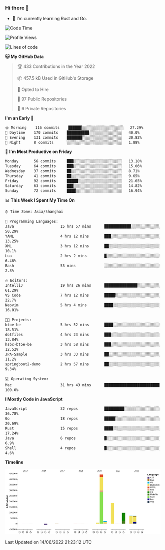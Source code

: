 ### Hi there 👋

- 🌱 I’m currently learning Rust and Go.

<!--START_SECTION:waka-->
![Code Time](http://img.shields.io/badge/Code%20Time-436%20hrs%2050%20mins-blue)

![Profile Views](http://img.shields.io/badge/Profile%20Views-0-blue)

![Lines of code](https://img.shields.io/badge/From%20Hello%20World%20I%27ve%20Written-900%20Thousand%20lines%20of%20code-blue)

**🐱 My GitHub Data** 

> 🏆 433 Contributions in the Year 2022
 > 
> 📦 457.5 kB Used in GitHub's Storage 
 > 
> 💼 Opted to Hire
 > 
> 📜 97 Public Repositories 
 > 
> 🔑 6 Private Repositories  
 > 
**I'm an Early 🐤** 

```text
🌞 Morning    116 commits    ██████░░░░░░░░░░░░░░░░░░░   27.29% 
🌆 Daytime    170 commits    ██████████░░░░░░░░░░░░░░░   40.0% 
🌃 Evening    131 commits    ███████░░░░░░░░░░░░░░░░░░   30.82% 
🌙 Night      8 commits      ░░░░░░░░░░░░░░░░░░░░░░░░░   1.88%

```
📅 **I'm Most Productive on Friday** 

```text
Monday       56 commits     ███░░░░░░░░░░░░░░░░░░░░░░   13.18% 
Tuesday      64 commits     ███░░░░░░░░░░░░░░░░░░░░░░   15.06% 
Wednesday    37 commits     ██░░░░░░░░░░░░░░░░░░░░░░░   8.71% 
Thursday     41 commits     ██░░░░░░░░░░░░░░░░░░░░░░░   9.65% 
Friday       92 commits     █████░░░░░░░░░░░░░░░░░░░░   21.65% 
Saturday     63 commits     ███░░░░░░░░░░░░░░░░░░░░░░   14.82% 
Sunday       72 commits     ████░░░░░░░░░░░░░░░░░░░░░   16.94%

```


📊 **This Week I Spent My Time On** 

```text
⌚︎ Time Zone: Asia/Shanghai

💬 Programming Languages: 
Java                     15 hrs 57 mins      ████████████░░░░░░░░░░░░░   50.29% 
YAML                     4 hrs 12 mins       ███░░░░░░░░░░░░░░░░░░░░░░   13.25% 
XML                      3 hrs 12 mins       ██░░░░░░░░░░░░░░░░░░░░░░░   10.1% 
Lua                      2 hrs 2 mins        █░░░░░░░░░░░░░░░░░░░░░░░░   6.46% 
Bash                     53 mins             ░░░░░░░░░░░░░░░░░░░░░░░░░   2.8%

🔥 Editors: 
IntelliJ                 19 hrs 26 mins      ███████████████░░░░░░░░░░   61.29% 
VS Code                  7 hrs 12 mins       █████░░░░░░░░░░░░░░░░░░░░   22.7% 
Neovim                   5 hrs 4 mins        ████░░░░░░░░░░░░░░░░░░░░░   16.01%

🐱‍💻 Projects: 
btoe-be                  5 hrs 52 mins       ████░░░░░░░░░░░░░░░░░░░░░   18.51% 
dotfiles                 4 hrs 23 mins       ███░░░░░░░░░░░░░░░░░░░░░░   13.84% 
hsbc-btoe-be             3 hrs 58 mins       ███░░░░░░░░░░░░░░░░░░░░░░   12.52% 
JPA-Sample               3 hrs 33 mins       ██░░░░░░░░░░░░░░░░░░░░░░░   11.2% 
springboot2-demo         2 hrs 57 mins       ██░░░░░░░░░░░░░░░░░░░░░░░   9.34%

💻 Operating System: 
Mac                      31 hrs 43 mins      █████████████████████████   100.0%

```

**I Mostly Code in JavaScript** 

```text
JavaScript               32 repos            █████████░░░░░░░░░░░░░░░░   36.78% 
Go                       18 repos            █████░░░░░░░░░░░░░░░░░░░░   20.69% 
Rust                     15 repos            ████░░░░░░░░░░░░░░░░░░░░░   17.24% 
Java                     6 repos             █░░░░░░░░░░░░░░░░░░░░░░░░   6.9% 
Shell                    4 repos             █░░░░░░░░░░░░░░░░░░░░░░░░   4.6%

```


**Timeline**

![Chart not found](https://raw.githubusercontent.com/elton/elton/main/charts/bar_graph.png) 


 Last Updated on 14/06/2022 21:23:12 UTC
<!--END_SECTION:waka-->

<!--
**elton/elton** is a ✨ _special_ ✨ repository because its `README.md` (this file) appears on your GitHub profile.

Here are some ideas to get you started:

- 🔭 I’m currently working on ...
- 🌱 I’m currently learning ...
- 👯 I’m looking to collaborate on ...
- 🤔 I’m looking for help with ...
- 💬 Ask me about ...
- 📫 How to reach me: ...
- 😄 Pronouns: ...
- ⚡ Fun fact: ...
-->
